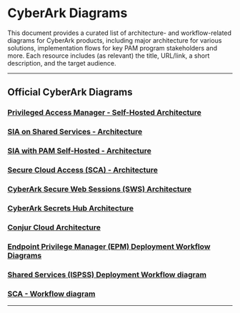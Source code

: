 # CyberArk Diagrams

This document provides a curated list of architecture- and workflow-related diagrams for CyberArk products, including major architecture for various solutions, implementation flows for key PAM program stakeholders and more. Each resource includes (as relevant) the title, URL/link, a short description, and the target audience.

---

## Official CyberArk Diagrams

### [Privileged Access Manager - Self-Hosted Architecture](https://docs.cyberark.com/pam-self-hosted/latest/en/content/pasimp/privileged-account-security-solution-architecture.htm)

### [SIA on Shared Services - Architecture](https://docs.cyberark.com/dpa/latest/en/content/getstarted/dpa-intro.htm#SIAarchitecture)


### [SIA with PAM Self-Hosted - Architecture](https://docs.cyberark.com/dpa/latest/en/content/getstarted/dpa-intro.htm#SIAwithPrivilegedAccessManagerSelfHostedarchitecture)


### [Secure Cloud Access (SCA) - Architecture](https://docs.cyberark.com/sca/latest/en/content/introduction/sca_overview-sca.htm#SCAarchitecture)


### [CyberArk Secure Web Sessions (SWS) Architecture](https://docs.cyberark.com/sws/latest/en/content/getstarted/sws-introduction-2.htm?tocpath=Get%20Started%7CWhat%20is%20Secure%20Web%20Sessions%253F%7C_____0)


### [CyberArk Secrets Hub Architecture](https://docs.cyberark.com/secrets-hub-privilege-cloud/latest/en/content/secretshubcontent/sh-architecture-diagram.htm?tocpath=Get%20started%7C_____4)


### [Conjur Cloud Architecture](https://docs.cyberark.com/conjur-cloud/latest/en/content/conjurcloud/cl_conjurcloudoverview.htm?tocpath=Get%20started%7C_____1)


### [Endpoint Privilege Manager (EPM) Deployment Workflow Diagrams](https://docs.cyberark.com/epm/latest/en/content/intro/implementationoverview.htm)


### [Shared Services (ISPSS) Deployment Workflow diagram](http://docs.cyberark.com/ispss-deployment/latest/en/content/setup/setup_workflow_ispss.htm?tocpath=_____2)


### [SCA - Workflow diagram](https://docs.cyberark.com/sca/latest/en/content/introduction/sca_overview-sca.htm#SCAworkflow)

---